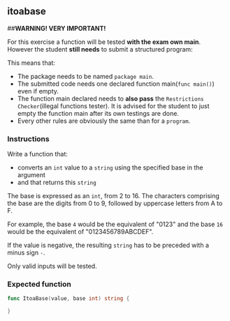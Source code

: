 ## itoabase

##**WARNING! VERY IMPORTANT!**

For this exercise a function will be tested **with the exam own main**. However the student **still needs** to submit a structured program:

This means that:

- The package needs to be named `package main`.
- The submitted code needs one declared function main(```func main()```) even if empty.
- The function main declared needs to **also pass** the `Restrictions Checker`(illegal functions tester). It is advised for the student to just empty the function main after its own testings are done.
- Every other rules are obviously the same than for a `program`.

### Instructions

Write a function that:

-   converts an `int` value to a `string` using the specified base in the argument
-   and that returns this `string`

The base is expressed as an `int`, from 2 to 16. The characters comprising
the base are the digits from 0 to 9, followed by uppercase letters from A to F.

For example, the base `4` would be the equivalent of "0123" and the base `16` would be the equivalent of "0123456789ABCDEF".

If the value is negative, the resulting `string` has to be preceded with a
minus sign `-`.

Only valid inputs will be tested.

### Expected function

```go
func ItoaBase(value, base int) string {

}
```
